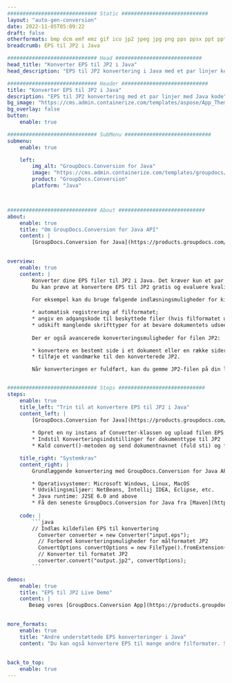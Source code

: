 ```yaml
---
############################# Static ############################
layout: "auto-gen-conversion"
date: 2022-11-05T05:09:22
draft: false
otherformats: bmp dcm emf emz gif ico jp2 jpeg jpg png pps ppsx ppt pptx psb psd svg svgz tga tif tiff webp wmf wmz
breadcrumb: EPS til JP2 i Java

############################# Head ############################
head_title: "Konverter EPS til JP2 i Java"
head_description: "EPS til JP2 konvertering i Java med et par linjer kode. Konverter over 160 filformater ved hjælp af GroupDocs dokumentkonverterings-API for Java"

############################# Header ############################
title: "Konverter EPS til JP2 i Java"
description: "EPS til JP2 konvertering med et par linjer med Java kode"
bg_image: "https://cms.admin.containerize.com/templates/aspose/App_Themes/V3/images/bg/header1.png"
bg_overlay: false
button:
    enable: true

############################# SubMenu ############################
submenu:
    enable: true

    left:
        img_alt: "GroupDocs.Conversion for Java"
        image: "https://cms.admin.containerize.com/templates/groupdocs/images/product-logos/90x90-noborder/groupdocs-conversion-java.png"
        product: "GroupDocs.Conversion"
        platform: "Java"



############################# About ############################
about:
    enable: true
    title: "Om GroupDocs.Conversion for Java API"
    content: |
        [GroupDocs.Conversion for Java](https://products.groupdocs.com/conversion/java/) er en avanceret filformatkonverterings-API til konvertering mellem populære billed- og dokumentformater såsom Microsoft Office, OpenDocument, PDF, HTML, e-mail, CAD. og meget mere med blot et par linjer kode. Den native API registrerer automatisk formaterne af de originale dokumenter og tilbyder mange muligheder for at tilpasse de konverterede dokumenter. Sammen med funktionen til at udtrække information fra et dokument, understøtter den også caching af konverteringsresultaterne til den lokale disk som standard. Enhver form for cachelagring kan dog understøttes ved at implementere de passende grænseflader - Amazon S3, Dropbox, Google Drive, Windows Azure, Reddis eller andre.
    

overview:
    enable: true
    content: |
        Konverter dine EPS filer til JP2 i Java. Det kræver kun et par linjer med Java kode på enhver platform efter eget valg, såsom Windows, Linux, macOS.
        Du kan prøve at konvertere EPS til JP2 gratis og evaluere kvaliteten af ​​konverteringsresultaterne. Sammen med simple filkonverteringsscripts kan du prøve mere sofistikerede muligheder for at indlæse EPS-kildefilen og gemme JP2-outputtet. 
        
        For eksempel kan du bruge følgende indlæsningsmuligheder for kilden EPS:

        * automatisk registrering af filformatet;
        * angiv en adgangskode til beskyttede filer (hvis filformatet understøtter det);
        * udskift manglende skrifttyper for at bevare dokumentets udseende.
        
        Der er også avancerede konverteringsmuligheder for filen JP2:

        * konvertere en bestemt side i et dokument eller en række sider;
        * tilføje et vandmærke til den konverterede JP2.

        Når konverteringen er fuldført, kan du gemme JP2-filen på din lokale filsti eller på et tredjepartslager såsom FTP, Amazon S3, Google Drive, Dropbox osv. Bemærk venligst - for at konvertere EPS til JP2, behøver du ikke installere yderligere software, såsom MS Office, Open Office, Adobe Acrobat Reader osv.


############################# Steps ############################
steps:
    enable: true
    title_left: "Trin til at konvertere EPS til JP2 i Java"
    content_left: |
        [GroupDocs.Conversion for Java](https://products.groupdocs.com/conversion/java/) giver udviklere mulighed for nemt at konvertere EPS fil til JP2 med et par linjer kode.
        
        * Opret en ny instans af Converter-klassen og upload filen EPS med den fulde sti
        * Indstil Konverteringsindstillinger for dokumenttype til JP2
        * Kald convert()-metoden og send dokumentnavnet (fuld sti) og formatet (JP2) som en parameter

    title_right: "Systemkrav"
    content_right: |
        Grundlæggende konvertering med GroupDocs.Conversion for Java API kan udføres med blot et par linjer kode. Vores API'er understøttes på alle større platforme og operativsystemer. Før du udfører koden nedenfor, skal du sørge for, at du har følgende forudsætninger installeret på dit system.

        * Operativsystemer: Microsoft Windows, Linux, MacOS
        * Udviklingsmiljøer: NetBeans, Intellij IDEA, Eclipse, etc.
        * Java runtime: J2SE 6.0 and above
        * Få den seneste GroupDocs.Conversion for Java fra [Maven](https://repository.groupdocs.com/webapp/#/artifacts/browse/tree/General/repo/com/groupdocs/groupdocs-conversion)
         
    code: |
        ```java    
        // Indlæs kildefilen EPS til konvertering
          Converter converter = new Converter("input.eps");
          // Forbered konverteringsmuligheder for målformatet JP2
          ConvertOptions convertOptions = new FileType().fromExtension("jp2").getConvertOptions();
          // Konverter til formatet JP2
          converter.convert("output.jp2", convertOptions);
        ```

demos:
    enable: true
    title: "EPS til JP2 Live Demo"
    content: |
       Besøg vores [GroupDocs.Conversion App](https://products.groupdocs.app/conversion/family) websted, og prøv EPS til JP2 konvertering nu. Den gratis demo har følgende fordele
          

more_formats:
    enable: true
    title: "Andre understøttede EPS konverteringer i Java"
    content: "Du kan også konvertere EPS til mange andre filformater. Se venligst listen nedenfor."
       
       
back_to_top:
    enable: true
---
```

